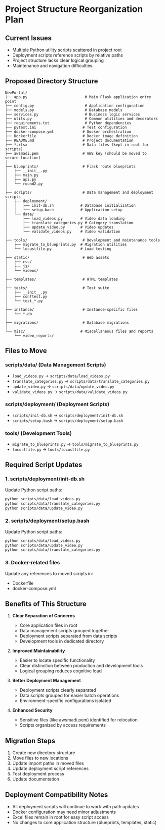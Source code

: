 # Project Structure Reorganization Plan

## Current Issues

- Multiple Python utility scripts scattered in project root
- Deployment scripts reference scripts by relative paths
- Project structure lacks clear logical grouping
- Maintenance and navigation difficulties

## Proposed Directory Structure

```
NewPortal/
├── app.py                          # Main Flask application entry point
├── config.py                       # Application configuration
├── models.py                       # Database models
├── services.py                     # Business logic services
├── utils.py                        # Common utilities and decorators
├── requirements.txt                # Python dependencies
├── pytest.ini                     # Test configuration
├── docker-compose.yml             # Docker orchestration
├── Dockerfile                     # Docker image definition
├── README.md                      # Project documentation
├── *.xlsx                         # Data files (kept in root for scripts)
├── awsmadi.pem                    # AWS key (should be moved to secure location)
│
├── blueprints/                    # Flask route blueprints
│   ├── __init__.py
│   ├── main.py
│   ├── api.py
│   └── round2.py
│
├── scripts/                       # Data management and deployment scripts
│   ├── deployment/
│   │   ├── init-db.sh            # Database initialization
│   │   └── setup.bash            # Application setup
│   └── data/
│       ├── load_videos.py        # Video data loading
│       ├── translate_categories.py # Category translation
│       ├── update_video.py       # Video updates
│       └── validate_videos.py    # Video validation
│
├── tools/                         # Development and maintenance tools
│   ├── migrate_to_blueprints.py  # Migration utilities
│   └── locustfile.py             # Load testing
│
├── static/                        # Web assets
│   ├── css/
│   ├── js/
│   └── videos/
│
├── templates/                     # HTML templates
│
├── tests/                         # Test suite
│   ├── __init__.py
│   ├── conftest.py
│   └── test_*.py
│
├── instance/                      # Instance-specific files
│   └── *.db
│
├── migrations/                    # Database migrations
│
└── misc/                         # Miscellaneous files and reports
    └── video_reports/
```

## Files to Move

### scripts/data/ (Data Management Scripts)

- `load_videos.py` → `scripts/data/load_videos.py`
- `translate_categories.py` → `scripts/data/translate_categories.py`
- `update_video.py` → `scripts/data/update_video.py`
- `validate_videos.py` → `scripts/data/validate_videos.py`

### scripts/deployment/ (Deployment Scripts)

- `scripts/init-db.sh` → `scripts/deployment/init-db.sh`
- `scripts/setup.bash` → `scripts/deployment/setup.bash`

### tools/ (Development Tools)

- `migrate_to_blueprints.py` → `tools/migrate_to_blueprints.py`
- `locustfile.py` → `tools/locustfile.py`

## Required Script Updates

### 1. scripts/deployment/init-db.sh

Update Python script paths:

```bash
python scripts/data/load_videos.py
python scripts/data/translate_categories.py
python scripts/data/update_video.py
```

### 2. scripts/deployment/setup.bash

Update Python script paths:

```bash
python scripts/data/load_videos.py
python scripts/data/update_video.py
python scripts/data/translate_categories.py
```

### 3. Docker-related files

Update any references to moved scripts in:

- Dockerfile
- docker-compose.yml

## Benefits of This Structure

1. **Clear Separation of Concerns**

   - Core application files in root
   - Data management scripts grouped together
   - Deployment scripts separated from data scripts
   - Development tools in dedicated directory

2. **Improved Maintainability**

   - Easier to locate specific functionality
   - Clear distinction between production and development tools
   - Logical grouping reduces cognitive load

3. **Better Deployment Management**

   - Deployment scripts clearly separated
   - Data scripts grouped for easier batch operations
   - Environment-specific configurations isolated

4. **Enhanced Security**
   - Sensitive files (like awsmadi.pem) identified for relocation
   - Scripts organized by access requirements

## Migration Steps

1. Create new directory structure
2. Move files to new locations
3. Update import paths in moved files
4. Update deployment script references
5. Test deployment process
6. Update documentation

## Deployment Compatibility Notes

- All deployment scripts will continue to work with path updates
- Docker configuration may need minor adjustments
- Excel files remain in root for easy script access
- No changes to core application structure (blueprints, templates, static)

